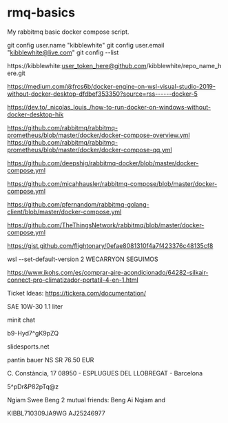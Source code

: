 # rmq-basics
My rabbitmq basic docker compose script.

git config user.name "kibblewhite"
git config user.email "kibblewhite@live.com"
git config --list

https://kibblewhite:user_token_here@github.com/kibblewhite/repo_name_here.git

https://medium.com/@frcs6b/docker-engine-on-wsl-visual-studio-2019-without-docker-desktop-dfdbef353350?source=rss------docker-5

https://dev.to/_nicolas_louis_/how-to-run-docker-on-windows-without-docker-desktop-hik

https://github.com/rabbitmq/rabbitmq-prometheus/blob/master/docker/docker-compose-overview.yml
https://github.com/rabbitmq/rabbitmq-prometheus/blob/master/docker/docker-compose-qq.yml

https://github.com/deepshig/rabbitmq-docker/blob/master/docker-compose.yml

https://github.com/micahhausler/rabbitmq-compose/blob/master/docker-compose.yml

https://github.com/pfernandom/rabbitmq-golang-client/blob/master/docker-compose.yml

https://github.com/TheThingsNetwork/rabbitmq/blob/master/docker-compose.yml

https://gist.github.com/flightonary/0efae8081310f4a7f423376c48135cf8

wsl --set-default-version 2
WECARRYON
SEGUIMOS

https://www.ikohs.com/es/comprar-aire-acondicionado/64282-silkair-connect-pro-climatizador-portatil-4-en-1.html


Ticket Ideas:
https://tickera.com/documentation/


SAE 10W-30 1.1 liter

minit chat

b9-Hyd7^gK9pZQ

slidesports.net

pantin bauer NS SR
76.50 EUR

C. Constància, 17 08950 - ESPLUGUES DEL LLOBREGAT - Barcelona

5^pDr&P82pTq@z







Ngiam Swee Beng
2 mutual friends: Beng Ai Nqiam and



KIBBL710309JA9WG
AJ25246977
